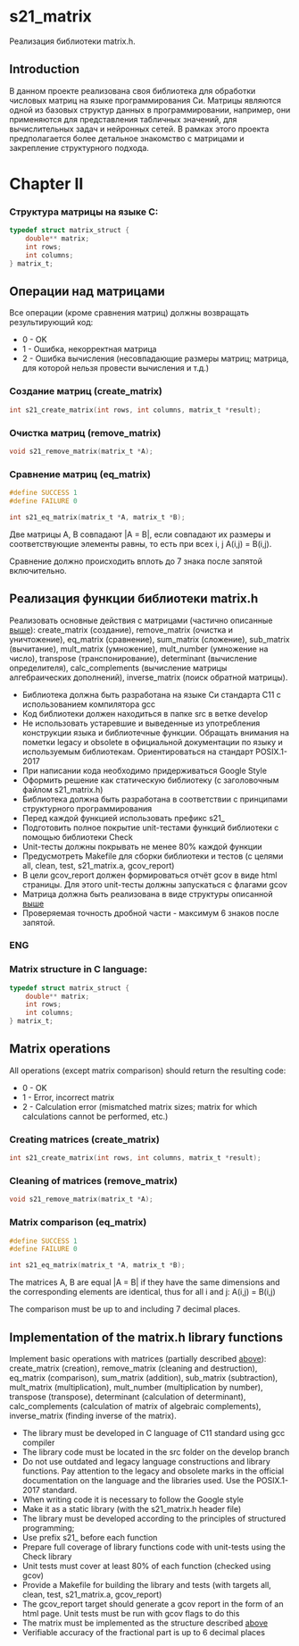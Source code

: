 # s21_matrix
Реализация библиотеки matrix.h.

## Introduction

В данном проекте реализована своя библиотека для обработки числовых матриц на языке программирования Си. Матрицы являются одной из базовых структур данных в программировании, например, они применяются для представления табличных значений, для вычислительных задач и нейронных сетей. В рамках этого проекта предполагается более детальное знакомство с матрицами и закрепление структурного подхода.  


# Chapter II

### Структура матрицы на языке C:

```c
typedef struct matrix_struct {
    double** matrix;
    int rows;
    int columns;
} matrix_t;
```

## Операции над матрицами

Все операции (кроме сравнения матриц) должны возвращать результирующий код:  
- 0 - OK
- 1 - Ошибка, некорректная матрица   
- 2 - Ошибка вычисления (несовпадающие размеры матриц; матрица, для которой нельзя провести вычисления и т.д.)

### Создание матриц (create_matrix)

```c
int s21_create_matrix(int rows, int columns, matrix_t *result);
```

### Очистка матриц (remove_matrix)

```c
void s21_remove_matrix(matrix_t *A);
```

### Сравнение матриц (eq_matrix)

```c
#define SUCCESS 1
#define FAILURE 0

int s21_eq_matrix(matrix_t *A, matrix_t *B);
```

Две матрицы A, B совпадают |A = B|, если совпадают их размеры и соответствующие элементы равны, то есть при всех i, j A(i,j) = B(i,j).

Сравнение должно происходить вплоть до 7 знака после запятой включительно.


## Реализация функции библиотеки matrix.h

Реализовать основные действия с матрицами (частично описанные [выше](#операции-над-матрицами)): create_matrix (создание), remove_matrix (очистка и уничтожение), eq_matrix (сравнение), sum_matrix (сложение), sub_matrix (вычитание), mult_matrix (умножение), mult_number (умножение на число), transpose (транспонирование), determinant (вычисление определителя), calc_complements (вычисление матрицы алгебраических дополнений), inverse_matrix (поиск обратной матрицы). 

- Библиотека должна быть разработана на языке Си стандарта C11 с использованием компилятора gcc 
- Код библиотеки должен находиться в папке src в ветке develop  
- Не использовать устаревшие и выведенные из употребления конструкции языка и библиотечные функции. Обращать внимания на пометки legacy и obsolete в официальной документации по языку и используемым библиотекам. Ориентироваться на стандарт POSIX.1-2017
- При написании кода необходимо придерживаться Google Style
- Оформить решение как статическую библиотеку (с заголовочным файлом s21_matrix.h)
- Библиотека должна быть разработана в соответствии с принципами структурного программирования
- Перед каждой функцией использовать префикс s21_
- Подготовить полное покрытие unit-тестами функций библиотеки c помощью библиотеки Check
- Unit-тесты должны покрывать не менее 80% каждой функции
- Предусмотреть Makefile для сборки библиотеки и тестов (с целями all, clean, test, s21_matrix.a, gcov_report)
- В цели gcov_report должен формироваться отчёт gcov в виде html страницы. Для этого unit-тесты должны запускаться с флагами gcov 
- Матрица должна быть реализована в виде структуры описанной [выше](#структура-матрицы-на-языке-c) 
- Проверяемая точность дробной части - максимум 6 знаков после запятой.


### ENG

### Matrix structure in C language:

```c
typedef struct matrix_struct {
    double** matrix;
    int rows;
    int columns;
} matrix_t;
```
## Matrix operations

All operations (except matrix comparison) should return the resulting code:
- 0 - OK
- 1 - Error, incorrect matrix
- 2 - Calculation error (mismatched matrix sizes; matrix for which calculations cannot be performed, etc.)

### Creating matrices (create_matrix)

```c
int s21_create_matrix(int rows, int columns, matrix_t *result);
```

### Cleaning of matrices (remove_matrix)

```c
void s21_remove_matrix(matrix_t *A);
```

### Matrix comparison (eq_matrix)

```c
#define SUCCESS 1
#define FAILURE 0

int s21_eq_matrix(matrix_t *A, matrix_t *B);
```

The matrices A, B are equal |A = B| if they have the same dimensions and the corresponding elements are identical, thus for all i and j: A(i,j) = B(i,j)

The comparison must be up to and including 7 decimal places.


## Implementation of the matrix.h library functions

Implement basic operations with matrices (partially described [above](#matrix-operations)): create_matrix (creation), remove_matrix (cleaning and destruction), eq_matrix (comparison), sum_matrix (addition), sub_matrix (subtraction), mult_matrix (multiplication), mult_number (multiplication by number), transpose (transpose), determinant (calculation of determinant), calc_complements (calculation of matrix of algebraic complements), inverse_matrix (finding inverse of the matrix).

- The library must be developed in C language of C11 standard using gcc compiler
- The library code must be located in the src folder on the develop branch   
- Do not use outdated and legacy language constructions and library functions. Pay attention to the legacy and obsolete marks in the official documentation on the language and the libraries used. Use the POSIX.1-2017 standard.
- When writing code it is necessary to follow the Google style
- Make it as a static library (with the s21_matrix.h header file)
- The library must be developed according to the principles of structured programming;
- Use prefix s21_ before each function
- Prepare full coverage of library functions code with unit-tests using the Check library
- Unit tests must cover at least 80% of each function (checked using gcov)  
- Provide a Makefile for building the library and tests (with targets all, clean, test, s21_matrix.a, gcov_report)
- The gcov_report target should generate a gcov report in the form of an html page. Unit tests must be run with gcov flags to do this 
- The matrix must be implemented as the structure described [above](#matrix-structure-in-c-language)
- Verifiable accuracy of the fractional part is up to 6 decimal places
